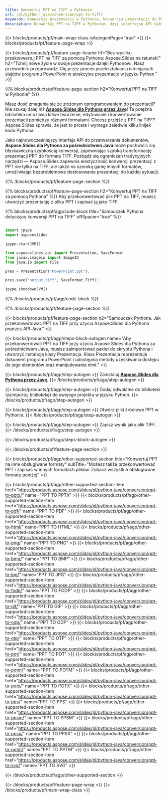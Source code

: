 ```yaml
---
title: Konwertuj PPT na TIFF w Pythonie
url: /pl/python-java/conversion/ppt-to-tiff/
keywords: Konwersja prezentacji w Pythonie, konwersja prezentacji do Pythona, Python do prezentacji, Aspose.Slides Python, konwersja PPT do TIFF, biblioteka prezentacji Python
description: Konwertuj PPT na TIFF w Pythonie. Użyj interfejsu API biblioteki Pythona, aby przekonwertować pliki PPT na TIFF
---
```


{{< blocks/products/pf/main-wrap-class isAutogenPage="true" >}}
{{< blocks/products/pf/feature-page-wrap >}}

{{< blocks/products/pf/feature-page-header h1="Bez wysiłku przekonwertuj PPT na TIFF za pomocą Pythona: Aspose.Slides na ratunek!" h2="Tchnij nowe życie w swoje prezentacje dzięki Pythonowi. Nasz przewodnik przeprowadzi Cię przez proces przekształcania istniejących slajdów programu PowerPoint w atrakcyjne prezentacje w języku Python." >}}

{{% blocks/products/pf/feature-page-section h2="Konwertuj PPT na TIFF w Pythonie" %}}

Masz dość zmagania się ze złożonym oprogramowaniem do prezentacji? Nie szukaj dalej niż [**Aspose.Slides dla Pythona przez Javę**](https://products.aspose.com/slides/pl/python-java/)! Ta potężna biblioteka umożliwia łatwe tworzenie, edytowanie i konwertowanie prezentacji pomiędzy różnymi formatami. Chcesz przejść z PPT na TIFF? Aspose.Slides sprawia, że ​​jest to proste i wymaga zaledwie kilku linijek kodu Pythona.

Jako najnowocześniejszy interfejs API do przetwarzania dokumentów, **Aspose.Slides dla Pythona za pośrednictwem Java** może pochwalić się błyskawiczną szybkością konwersji, zapewniając szybką transformację prezentacji PPT do formatu TIFF. Pozbądź się ograniczeń tradycyjnych narzędzi — Aspose.Slides zapewnia elastyczność konwersji prezentacji z PPT nie tylko na TIFF, ale także na szeroką gamę innych formatów, umożliwiając bezproblemowe dostosowanie prezentacji do każdej sytuacji.

{{% /blocks/products/pf/feature-page-section %}}

{{% blocks/products/pf/feature-page-section  h2="Konwertuj PPT na TIFF za pomocą Pythona" %}}
Aby przekonwertować plik PPT na TIFF, musisz utworzyć prezentację z pliku PPT i zapisać ją jako TIFF.

{{% blocks/products/pf/agp/code-block title="Samouczek Pythona dotyczący konwersji PPT na TIFF" offSpacer="true" %}}

```python

import jpype
import asposeslides

jpype.startJVM()

from asposeslides.api import Presentation, SaveFormat
from javax.imageio import ImageIO
from java.io import File

pres = Presentation("PowerPoint.ppt");

pres.save("output.tiff", SaveFormat.Tiff);

jpype.shutdownJVM()
```


{{% /blocks/products/pf/agp/code-block %}}

{{% /blocks/products/pf/feature-page-section %}}

{{< blocks/products/pf/feature-page-section  h2="Samouczek Pythona. Jak przekonwertować PPT na TIFF przy użyciu Aspose.Slides dla Pythona poprzez API Java." >}}

{{< blocks/products/pf/agp/steps-block-autogen name="Aby przekonwertować PPT na TIFF przy użyciu Aspose.Slides dla Pythona za pośrednictwem Java, musisz zaimportować pakiet do skryptu Pythona i utworzyć instancję klasy Prezentacja. Klasa Prezentacja reprezentuje dokument programu PowerPoint i udostępnia metody uzyskiwania dostępu do jego elementów oraz manipulowania nimi." >}}

{{< blocks/products/pf/agp/step-autogen >}}
Zainstaluj [**Aspose.Slides dla Pythona przez Javę**](https://products.aspose.com/slides/pl/python-java/).
{{< /blocks/products/pf/agp/step-autogen >}}

{{< blocks/products/pf/agp/step-autogen >}}
Dodaj odwołanie do biblioteki (zaimportuj bibliotekę) do swojego projektu w języku Python.
{{< /blocks/products/pf/agp/step-autogen >}}

{{< blocks/products/pf/agp/step-autogen >}}
Otwórz pliki źródłowe PPT w Pythonie.
{{< /blocks/products/pf/agp/step-autogen >}}

{{< blocks/products/pf/agp/step-autogen >}}
Zapisz wynik jako plik TIFF.
{{< /blocks/products/pf/agp/step-autogen >}}

{{< /blocks/products/pf/agp/steps-block-autogen >}}

{{< /blocks/products/pf/feature-page-section >}}

{{< blocks/products/pf/agp/other-supported-section title="Konwertuj PPT na inne obsługiwane formaty" subTitle="Możesz także przekonwertować PPT i zapisać w innych formatach plików. Zobacz wszystkie obsługiwane formaty poniżej" >}}

{{< blocks/products/pf/agp/other-supported-section-item href="https://products.aspose.com/slides/pl/python-java/conversion/ppt-to-pptx/" name="PPT TO PPTX" >}}
{{< blocks/products/pf/agp/other-supported-section-item href="https://products.aspose.com/slides/pl/python-java/conversion/ppt-to-pdf/" name="PPT TO PDF" >}}
{{< blocks/products/pf/agp/other-supported-section-item href="https://products.aspose.com/slides/pl/python-java/conversion/ppt-to-html/" name="PPT TO HTML" >}}
{{< blocks/products/pf/agp/other-supported-section-item href="https://products.aspose.com/slides/pl/python-java/conversion/ppt-to-png/" name="PPT TO PNG" >}}
{{< blocks/products/pf/agp/other-supported-section-item href="https://products.aspose.com/slides/pl/python-java/conversion/ppt-to-bmp/" name="PPT TO BMP" >}}
{{< blocks/products/pf/agp/other-supported-section-item href="https://products.aspose.com/slides/pl/python-java/conversion/ppt-to-jpg/" name="PPT TO JPG" >}}
{{< blocks/products/pf/agp/other-supported-section-item href="https://products.aspose.com/slides/pl/python-java/conversion/ppt-to-fodp/" name="PPT TO FODP" >}}
{{< blocks/products/pf/agp/other-supported-section-item href="https://products.aspose.com/slides/pl/python-java/conversion/ppt-to-gif/" name="PPT TO GIF" >}}
{{< blocks/products/pf/agp/other-supported-section-item href="https://products.aspose.com/slides/pl/python-java/conversion/ppt-to-odp/" name="PPT TO ODP" >}}
{{< blocks/products/pf/agp/other-supported-section-item href="https://products.aspose.com/slides/pl/python-java/conversion/ppt-to-otp/" name="PPT TO OTP" >}}
{{< blocks/products/pf/agp/other-supported-section-item href="https://products.aspose.com/slides/pl/python-java/conversion/ppt-to-pot/" name="PPT TO POT" >}}
{{< blocks/products/pf/agp/other-supported-section-item href="https://products.aspose.com/slides/pl/python-java/conversion/ppt-to-potm/" name="PPT TO POTM" >}}
{{< blocks/products/pf/agp/other-supported-section-item href="https://products.aspose.com/slides/pl/python-java/conversion/ppt-to-potx/" name="PPT TO POTX" >}}
{{< blocks/products/pf/agp/other-supported-section-item href="https://products.aspose.com/slides/pl/python-java/conversion/ppt-to-pps/" name="PPT TO PPS" >}}
{{< blocks/products/pf/agp/other-supported-section-item href="https://products.aspose.com/slides/pl/python-java/conversion/ppt-to-ppsm/" name="PPT TO PPSM" >}}
{{< blocks/products/pf/agp/other-supported-section-item href="https://products.aspose.com/slides/pl/python-java/conversion/ppt-to-ppsx/" name="PPT TO PPSX" >}}
{{< blocks/products/pf/agp/other-supported-section-item href="https://products.aspose.com/slides/pl/python-java/conversion/ppt-to-pptm/" name="PPT TO PPTM" >}}
{{< blocks/products/pf/agp/other-supported-section-item href="https://products.aspose.com/slides/pl/python-java/conversion/ppt-to-svg/" name="PPT TO SVG" >}}


{{< /blocks/products/pf/agp/other-supported-section >}}

{{< /blocks/products/pf/feature-page-wrap >}}
{{< /blocks/products/pf/main-wrap-class >}}